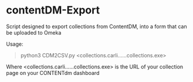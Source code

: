 # contentDM-Export
Script designed to export collections from ContentDM, into a form that can be uploaded to Omeka

Usage:
>python3 CDM2CSV.py <collections.carli......collections.exe> <username> <password>
  
Where <collections.carli......collections.exe> is the URL of your collection page on your CONTENTdm dashboard
